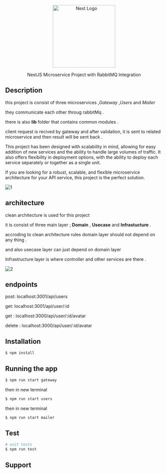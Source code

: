 <p align="center">
  <a href="http://nestjs.com/" target="blank"><img src="https://nestjs.com/img/logo-small.svg" width="200" alt="Nest Logo" /></a>
</p>

[circleci-image]: https://img.shields.io/circleci/build/github/nestjs/nest/master?token=abc123def456
[circleci-url]: https://circleci.com/gh/nestjs/nest

  <p align="center">NestJS Microservice Project with RabbitMQ Integration
</p>
   


## Description

this project is consist of three microservices ,*Gateway* ,*Users* and *Mailer* 

they communicate each other throug rabbitMq .

there is also **lib** folder that contains common modules .

client request is recived by gateway and after validation, it is sent to related microservice and then result will be sent back .

This project has been designed with scalability in mind, allowing for easy addition of new services and the ability to handle large volumes of traffic. It also offers flexibility in deployment options, with the ability to deploy each service separately or together as a single unit.

If you are looking for a robust, scalable, and flexible microservice architecture for your API service, this project is the perfect solution.

![1](https://github.com/morteza-mortezai/nestjs-microservice-clean-architecture/assets/75200938/875f23fb-8fef-4e1f-9a5d-546b3af29673)
## architecture
clean architecture is used for this project 

it is consist of three main layer ; **Domain** , **Usecase** and **Infrastucture** .


accroding to clean architecture rules domain layer should not depend on any thing .

and also usecase layer can just depend on domain layer

Infrastructure layer is where controller and other services are there .

![2](https://github.com/morteza-mortezai/nestjs-microservice-clean-architecture/assets/75200938/0c7e56de-9aab-4d77-b15d-821befc1f6d6)

## endpoints
post: localhost:3001/api/users

get: localhost:3001/api/user/:id

get : localhost:3000/api/user/:id/avatar

delete : localhost:3000/api/user/:id/avatar

## Installation

```bash
$ npm install
```

## Running the app

```bash
$ npm run start gateway
```
then in new terminal
```bash
$ npm run start users
```
then in new terminal
```bash
$ npm run start mailer
```

## Test

```bash
# unit tests
$ npm run test


```

## Support
